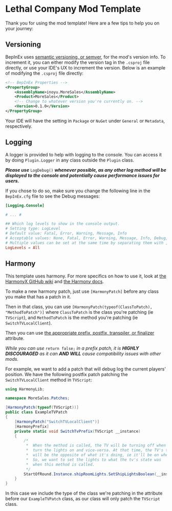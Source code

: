 # Lethal Company Mod Template

Thank you for using the mod template! Here are a few tips to help you on your journey:

## Versioning

BepInEx uses [semantic versioning, or semver](https://semver.org/), for the mod's version info.
To increment it, you can either modify the version tag in the `.csproj` file directly, or use your IDE's UX to increment the version. Below is an example of modifying the `.csproj` file directly:

```xml
<!-- BepInEx Properties -->
<PropertyGroup>
    <AssemblyName>inoyu.MoreSales</AssemblyName>
    <Product>MoreSales</Product>
    <!-- Change to whatever version you're currently on. -->
    <Version>0.1.0</Version>
</PropertyGroup>
```

Your IDE will have the setting in `Package` or `NuGet` under `General` or `Metadata`, respectively.

## Logging

A logger is provided to help with logging to the console.
You can access it by doing `Plugin.Logger` in any class outside the `Plugin` class.

***Please use*** `LogDebug()` ***whenever possible, as any other log method
will be displayed to the console and potentially cause performance issues for users.***

If you chose to do so, make sure you change the following line in the `BepInEx.cfg` file to see the Debug messages:

```toml
[Logging.Console]

# ... #

## Which log levels to show in the console output.
# Setting type: LogLevel
# Default value: Fatal, Error, Warning, Message, Info
# Acceptable values: None, Fatal, Error, Warning, Message, Info, Debug, All
# Multiple values can be set at the same time by separating them with , (e.g. Debug, Warning)
LogLevels = All
```

## Harmony

This template uses harmony. For more specifics on how to use it, look at
[the HarmonyX GitHub wiki](https://github.com/BepInEx/HarmonyX/wiki) and
[the Harmony docs](https://harmony.pardeike.net/).

To make a new harmony patch, just use `[HarmonyPatch]` before any class you make that has a patch in it.

Then in that class, you can use
`[HarmonyPatch(typeof(ClassToPatch), "MethodToPatch")]`
where `ClassToPatch` is the class you're patching (ie `TVScript`), and `MethodToPatch` is the method you're patching (ie `SwitchTVLocalClient`).

Then you can use
[the appropriate prefix, postfix, transpiler, or finalizer](https://harmony.pardeike.net/articles/patching.html) attribute.

_While you can use_ `return false;` _in a prefix patch,
it is **HIGHLY DISCOURAGED** as it can **AND WILL** cause compatibility issues with other mods._

For example, we want to add a patch that will debug log the current players' position.
We have the following postfix patch patching the `SwitchTVLocalClient` method
in `TVScript`:

```csharp
using HarmonyLib;

namespace MoreSales.Patches;

[HarmonyPatch(typeof(TVScript))]
public class ExampleTVPatch
{
    [HarmonyPatch("SwitchTVLocalClient")]
    [HarmonyPrefix]
    private static void SwitchTvPrefix(TVScript __instance)
    {
        /*
         *  When the method is called, the TV will be turning off when we want to
         *  turn the lights on and vice-versa. At that time, the TV's tvOn field
         *  will be the opposite of what it's doing, ie it'll be on when turning off.
         *  So, we want to set the lights to what the tv's state was
         *  when this method is called.
         */
        StartOfRound.Instance.shipRoomLights.SetShipLightsBoolean(__instance.tvOn);
    }
}
```

In this case we include the type of the class we're patching in the attribute
before our `ExampleTVPatch` class,
as our class will only patch the `TVScript` class.
